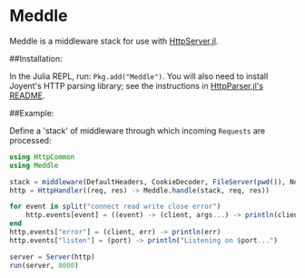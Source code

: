 Meddle
======

Meddle is a middleware stack for use with [HttpServer.jl](https://github.com/hackerschool/HttpServer.jl).

##Installation:

In the Julia REPL, run: `Pkg.add("Meddle")`.
You will also need to install Joyent's HTTP parsing library;
see the instructions in [HttpParser.jl's README](https://github.com/hackerschool/HttpParser.jl).

##Example:

Define a 'stack' of middleware through which incoming `Requests` are processed:

~~~~.jl
using HttpCommon
using Meddle

stack = middleware(DefaultHeaders, CookieDecoder, FileServer(pwd()), NotFound)
http = HttpHandler((req, res) -> Meddle.handle(stack, req, res))

for event in split("connect read write close error")
    http.events[event] = ((event) -> (client, args...) -> println(client.id,": $event"))(event)
end
http.events["error"] = (client, err) -> println(err)
http.events["listen"] = (port) -> println("Listening on $port...")

server = Server(http)
run(server, 8000)
~~~~
